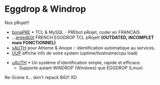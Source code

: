 # Eggdrop & Windrop

Nos pRojet!!

- [bonaPRE](https://github.com/tRyzoNeT/bonaPRE-public) * TCL & MySQL - PREbot pRojet, coder en FRANCAiS.
- ...[preedb0t](https://github.com/tRyzoNeT/Eggdrop/tree/master/preedb0t) FRENCH EGGDROP TCL pRojet! **(OUTDATED, iNCOMPLET mais FONCTiONNEL)**
- [sAUTH](https://github.com/tRyzoNeT/Eggdrop/tree/master/TCL/sAUTH.Atheme.Anope.v0.1.FRENCH.WiNDROP.EGGDROP.TCL-RaW) pour Atheme & Anope :: identification automatique au services.
- [UUP](https://github.com/tRyzoNeT/Eggdrop/tree/master/TCL/UUP.v0.1.FRENCH.EGGDROP.LiNUX.TCL-RyZEN) affiche info de votre system (uptime/hostname/cpu load)
+ [uAUTH](https://github.com/tRyzoNeT/Eggdrop/tree/master/TCL/uAUTH.v1.0.FRENCH.WiNDROP.EGGDROP.TCL-RaW) * Un système d'identification simple, rapide et efficace.
  - Supporte autant WiNDROP (Windows) que EGGDROP (Linux)

Re-Scene it... don't repack BiG!! XD
